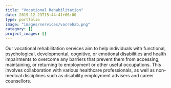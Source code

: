 ```yaml
---
title: "Vocational Rehabilitation"
date: 2019-12-23T15:44:41+06:00
type: portfolio
image: "images/services/vocrehab.png"
category: []
project_images: []
---
```


Our vocational rehabilitation services aim to help individuals with functional, psychological, developmental, cognitive, or emotional disabilities and health impairments to overcome any barriers that prevent them from accessing, maintaining, or returning to employment or other useful occupations. This involves collaboration with various healthcare professionals, as well as non-medical disciplines such as disability employment advisers and career counsellors.